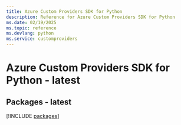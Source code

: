 ```yaml
---
title: Azure Custom Providers SDK for Python
description: Reference for Azure Custom Providers SDK for Python
ms.date: 02/19/2025
ms.topic: reference
ms.devlang: python
ms.service: customproviders
---
```

# Azure Custom Providers SDK for Python - latest
## Packages - latest
[!INCLUDE [packages](custom-providers-index.md)]